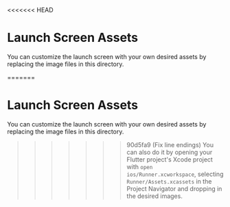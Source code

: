 <<<<<<< HEAD
# Launch Screen Assets

You can customize the launch screen with your own desired assets by replacing the image files in this directory.

=======
# Launch Screen Assets

You can customize the launch screen with your own desired assets by replacing the image files in this directory.

>>>>>>> 90d5fa9 (Fix line endings)
You can also do it by opening your Flutter project's Xcode project with `open ios/Runner.xcworkspace`, selecting `Runner/Assets.xcassets` in the Project Navigator and dropping in the desired images.
